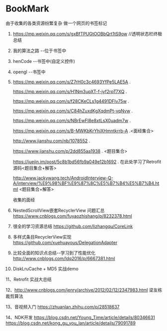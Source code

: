 # BookMark
由于收集的各类资源纷繁复杂 做一个网页的书签标记  

1. https://mp.weixin.qq.com/s/gxBfTPUGtOOBbQrt1tS9ow     //透明状态栏终极总结
2. 我的算法之路  --位于书签中
3. henCode  --书签中(自定义控件)
4. opengl   --书签中
5. https://mp.weixin.qq.com/s/Z7rH0c3c4693YfPe5LAE5A . 

   https://mp.weixin.qq.com/s/H1Nm3upXT-f-jyf2rpT7XQ . 

   https://mp.weixin.qq.com/s/f28CKeCLs1g4491DFIv75w . 
   
   https://mp.weixin.qq.com/s/C84hZuxdKgXqdmPt-vqNvw . 
   
   https://mp.weixin.qq.com/s/NBrEwFI8e8xtLsX0uadm7w . 
   
   https://mp.weixin.qq.com/s/B-MWKbKrYhiXHmntkrrb-A .<面经集合>
   
   http://www.jianshu.com/nb/1078552  .
      
   https://www.jianshu.com/p/2dd855aa1938 . <题目集合>
   
   https://juejin.im/post/5c8b1bd56fb9a049e12b1692  . 在此处学习了Retrofit源码<题目集合+解答> 
   
   http://www.jackywang.tech/AndroidInterview-Q-A/interview/%E9%98%BF%E9%87%8C%E5%B7%B4%E5%B7%B4.html <题目集合+解答>
   
   收集的面经

6. NestedScrollView嵌套RecyclerView 问题汇总
   https://www.cnblogs.com/fuyaozhishang/p/8232378.html  

7. 很全的学习资源总结
   https://github.com/lizhangqu/CoreLink
  
8. 多样式条目RecyclerView实现
   https://github.com/xuehuayous/DelegationAdapter  

9. 比较全面的知识点总结--学习到了性能优化
   http://www.cnblogs.com/ldq2016/p/6667381.html
   
10. DiskLruCache + MD5 实战demo   
 
11、Retrofit 实战大总结

12、http://www.cnblogs.com/jenry/archive/2012/02/12/2347983.html 梁友栋裁剪算法

13、音视频入门  https://zhuanlan.zhihu.com/p/28518637

14、NDK开发   https://blog.csdn.net/Young_Time/article/details/80346631
             https://blog.csdn.net/kong_gu_you_lan/article/details/79091789
